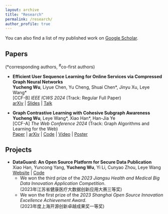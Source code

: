```yaml
---
layout: archive
title: "Research"
permalink: /research/
author_profile: true
---
```


You can also find a list of my published work on <a href="https://scholar.google.com/citations?user=eaoo3lAAAAAJ" target="_blank">Google Scholar</a>.

## Papers

(\*corresponding authors, <sup>#</sup>co-first authors)

* **Efficient User Sequence Learning for Online Services via Compressed Graph Neural Networks** <br/>
  <b>Yucheng Wu</b>, Liyue Chen, Yu Cheng, Shuai Chen\*, Jinyu Xu, Leye Wang\* <br/>
  [CCF-B] *IEEE ICWS 2024* (Track: Regular Full Paper) <br/>
  <a href="https://arxiv.org/abs/2406.02979" target="_blank">arXiv</a> |
  <a href="https://wuyucheng2002.github.io/files/ICWS_ECSeq.pdf" target="_blank">Slides</a> |
  <a href="https://www.bilibili.com/video/BV1vpateCEzc" target="_blank">Talk</a>
  
* **Graph Contrastive Learning with Cohesive Subgraph Awareness** <br/>
  <b>Yucheng Wu</b>, Leye Wang\*, Xiao Han\*, Han-Jia Ye <br/>
  [CCF-A] *The Web Conference 2024* (Track: Graph Algorithms and Learning for the Web) <br/>
  <a href="https://dl.acm.org/doi/10.1145/3589334.3645470" target="_blank">Paper</a> |
  <a href="https://arxiv.org/abs/2401.17580" target="_blank">arXiv</a> | 
  <a href="https://github.com/wuyucheng2002/CTAug" target="_blank">Code</a> |
  <a href="https://www.youtube.com/watch?v=XLaXTIMSG_0" target="_blank">Video</a> |
  <a href="https://wuyucheng2002.github.io/files/Yucheng_Wu_rfp0950.pdf" target="_blank">Poster</a>


## Projects

* **DataGuard: An Open Source Platform for Secure Data Publication** <br/>
  Xiao Han, Yuncong Yang, <b>Yucheng Wu</b>, Yi Li, Cunyao Zhou, Leye Wang <br/>
  <a href="http://101.132.17.93/" target="_blank">Website</a> | 
  <a href="https://github.com/wuyucheng2002/DataGuard" target="_blank">Code</a> <br/>
  * We won the third prize of the *2023 Jiangsu Health and Medical Big Data Innovation Application Competition*.<br/>
     (2023年江苏省健康医疗大数据创新应用大赛三等奖)<br/>
  * We won the first prize of the *2023 Shanghai Open Source Innovation Excellence Achievement Award*.<br/>
     (2023年度上海开源创新卓越成果奖一等奖)
  
